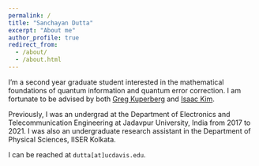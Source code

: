 ```yaml
---
permalink: /
title: "Sanchayan Dutta"
excerpt: "About me"
author_profile: true
redirect_from: 
  - /about/
  - /about.html
---
```


I’m a second year graduate student interested in the mathematical foundations of quantum information and quantum error correction. I am fortunate to be advised by both <a href="https://www.math.ucdavis.edu/~greg/" target="_blank">Greg Kuperberg</a> and <a href= "http://www.isaackimquantum.com" target="_blank"> Isaac Kim</a>.

Previously, I was an undergrad at the Department of Electronics and Telecommunication Engineering at Jadavpur University, India from 2017 to 2021. I was also an undergraduate research assistant in the Department of Physical Sciences, IISER Kolkata.

I can be reached at `dutta[at]ucdavis.edu`.
